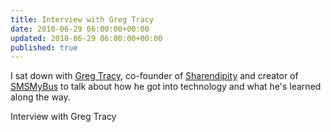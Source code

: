 ```yaml
---
title: Interview with Greg Tracy
date: 2010-06-29 06:00:00+00:00
updated: 2010-06-29 06:00:00+00:00
published: true
---
```


I sat down with [Greg Tracy](http://www.gregtracy.com/), co-founder of [Sharendipity](http://www.sharendipity.com/) and creator of [SMSMyBus](http://www.smsmybus.com/) to talk about how he got into technology and what he's learned along the way.

Interview with Greg Tracy

